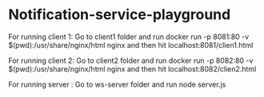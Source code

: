 # Notification-service-playground

For running client 1: Go to client1 folder and run docker run -p 8081:80 -v $(pwd):/usr/share/nginx/html nginx and then hit localhost:8081/clien1.html

For running client 2: Go to client2 folder and run docker run -p 8082:80 -v $(pwd):/usr/share/nginx/html nginx and then hit localhost:8082/clien2.html

For running server : Go to ws-server folder and run node server.js
